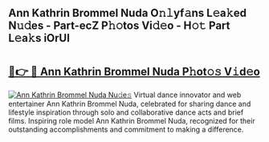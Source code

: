 ## Ann Kathrin Brommel Nuda O𝚗𝚕yf𝚊ns L𝚎a𝚔ed N𝚞𝚍es - Part-ecZ P𝚑𝚘tos Vi𝚍𝚎o - H𝚘𝚝 Part L𝚎a𝚔s iOrUI

# <h2><a href="http://kf6vrwd.oniu.top/?m=Ann+Kathrin+Brommel+Nuda">🔗👉 🔴 Ann Kathrin Brommel Nuda P𝚑ot𝚘𝚜 V𝚒d𝚎o</a></h2>

[![Ann Kathrin Brommel Nuda Nu𝚍e𝚜](https://i.imgur.com/0qMVB7G.gif)](http://kf6vrwd.oniu.top/?m=Ann+Kathrin+Brommel+Nuda)
Virtual dance innovator and web entertainer Ann Kathrin Brommel Nuda, celebrated for sharing dance and lifestyle inspiration through solo and collaborative dance acts and brief films. Inspiring role model Ann Kathrin Brommel Nuda, recognized for their outstanding accomplishments and commitment to making a difference.  
